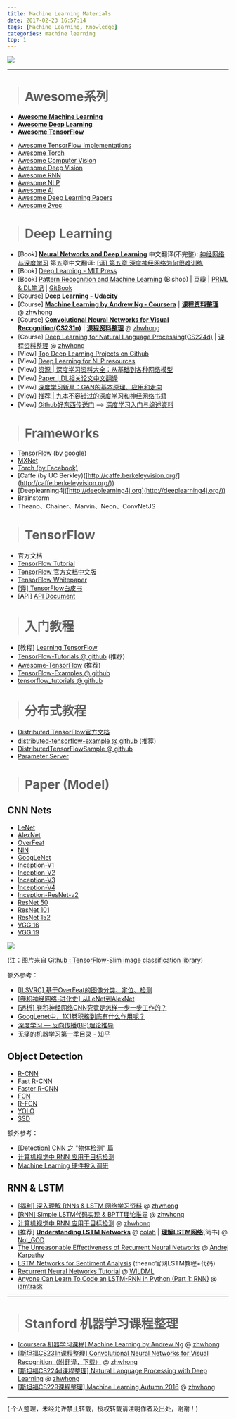 ```yaml
---
title: Machine Learning Materials
date: 2017-02-23 16:57:14
tags: [Machine Learning, Knowledge]
categories: machine learning
top: 1
---
```


![](http://upload-images.jianshu.io/upload_images/145616-02a9d0afdcfb7047.png?imageMogr2/auto-orient/strip%7CimageView2/2/w/1240)

---

> # Awesome系列　

- [**Awesome Machine Learning**](https://github.com/josephmisiti/awesome-machine-learning)
- [**Awesome Deep Learning**](https://github.com/ChristosChristofidis/awesome-deep-learning)
- [**Awesome TensorFlow**](https://github.com/jtoy/awesome-tensorflow)
<!--more-->
- [Awesome TensorFlow Implementations](https://github.com/TensorFlowKR/awesome_tensorflow_implementations)
- [Awesome Torch](https://github.com/carpedm20/awesome-torch)
- [Awesome Computer Vision](https://github.com/jbhuang0604/awesome-computer-vision)
- [Awesome Deep Vision](https://github.com/kjw0612/awesome-deep-vision)
- [Awesome RNN](https://github.com/kjw0612/awesome-rnn)
- [Awesome NLP](https://github.com/keonkim/awesome-nlp)
- [Awesome AI](https://github.com/owainlewis/awesome-artificial-intelligence)
- [Awesome Deep Learning Papers](https://github.com/terryum/awesome-deep-learning-papers)
- [Awesome 2vec](https://github.com/MaxwellRebo/awesome-2vec)


> # Deep Learning

- [Book] [**Neural Networks and Deep Learning**](http://neuralnetworksanddeeplearning.com/chap1.html) 中文翻译(不完整): [神经网络与深度学习](https://www.gitbook.com/book/hit-scir/neural-networks-and-deep-learning-zh_cn/details) 第五章中文翻译: [[译] 第五章 深度神经网络为何很难训练](http://www.jianshu.com/p/917f71b06499)
- [Book] [Deep Learning - MIT Press](http://www.deeplearningbook.org/)
- [Book] [Pattern Recognition and Machine Learning](http://www.springer.com/gb/book/9780387310732) (Bishop) | [豆瓣](https://book.douban.com/subject/2061116/) | [PRML & DL笔记](http://nbviewer.jupyter.org/github/lijin-THU/notes-machine-learning/blob/master/ReadMe.ipynb) | [GitBook](https://www.gitbook.com/book/mqshen/prml/details)
- [Course] [**Deep Learning - Udacity**](https://cn.udacity.com/course/deep-learning--ud730/)
- [Course] [**Machine Learning by Andrew Ng - Coursera**](https://www.coursera.org/learn/machine-learning) | [**课程资料整理**](http://www.jianshu.com/p/c68d0df13e0b) @ [zhwhong](http://www.jianshu.com/u/38cd2a8c425e)
- [Course] [**Convolutional Neural Networks for Visual Recognition(CS231n)**](http://cs231n.stanford.edu/) | [**课程资料整理**](http://www.jianshu.com/p/182baeb82c71) @ [zhwhong](http://www.jianshu.com/u/38cd2a8c425e)
- [Course] [Deep Learning for Natural Language Processing(CS224d)](http://cs224d.stanford.edu/) | [课程资料整理](http://www.jianshu.com/p/062d2bbbef93) @ [zhwhong](http://www.jianshu.com/u/38cd2a8c425e)
- [View] [Top Deep Learning Projects on Github](https://github.com/aymericdamien/TopDeepLearning)
- [View] [Deep Learning for NLP resources](https://github.com/andrewt3000/DL4NLP/blob/master/README.md)
- [View] [资源 | 深度学习资料大全：从基础到各种网络模型](http://www.jianshu.com/p/6752a8845d01)
- [View] [Paper | DL相关论文中文翻译](http://www.jianshu.com/nb/8413272)
- [View] [深度学习新星：GAN的基本原理、应用和走向](http://www.jianshu.com/p/80bd4d4c2992)
- [View] [推荐 | 九本不容错过的深度学习和神经网络书籍](http://www.jianshu.com/p/c20917a91472)
- [View] [Github好东西传送门](https://github.com/memect/hao) --> [深度学习入门与综述资料](https://github.com/memect/hao/blob/master/awesome/deep-learning-introduction.md)

> # Frameworks

- [TensorFlow (by google)](https://www.tensorflow.org/)
- [MXNet](https://github.com/dmlc/mxnet)
- [Torch (by Facebook)](http://torch.ch/)
- [Caffe (by UC Berkley)([http://caffe.berkeleyvision.org/](http://caffe.berkeleyvision.org/))
- [Deeplearning4j([http://deeplearning4j.org](http://deeplearning4j.org/))
- Brainstorm
- Theano、Chainer、Marvin、Neon、ConvNetJS

> # TensorFlow

- 官方文档
- [TensorFlow Tutorial](https://www.tensorflow.org/tutorials)
- [TensorFlow 官方文档中文版](http://wiki.jikexueyuan.com/project/tensorflow-zh/)
- [TensorFlow Whitepaper](http://download.tensorflow.org/paper/whitepaper2015.pdf)
- [[译] TensorFlow白皮书](http://www.jianshu.com/p/65dc64e4c81f)
- [API] [API Document](https://www.tensorflow.org/versions/r0.8/api_docs/index.html)

> # 入门教程

- [教程] [Learning TensorFlow](http://learningtensorflow.com/index.html)
- [TensorFlow-Tutorials @ github](https://github.com/nlintz/TensorFlow-Tutorials) (推荐)
- [Awesome-TensorFlow](https://github.com/jtoy/awesome-tensorflow) (推荐)
- [TensorFlow-Examples @ github](https://github.com/aymericdamien/TensorFlow-Examples)
- [tensorflow_tutorials @ github](https://github.com/pkmital/tensorflow_tutorials)

> # 分布式教程

- [Distributed TensorFlow官方文档](https://www.tensorflow.org/versions/r0.8/how_tos/distributed/index.html#distributed-tensorflow)
- [distributed-tensorflow-example @ github](https://github.com/ischlag/distributed-tensorflow-example) (推荐)
- [DistributedTensorFlowSample @ github](https://github.com/ashitani/DistributedTensorFlowSample)
- [Parameter Server](http://parameterserver.org/)

> # Paper (Model)

## CNN Nets

- [LeNet](http://yann.lecun.com/exdb/lenet/)
- [AlexNet](http://www.cs.toronto.edu/~fritz/absps/imagenet.pdf)
- [OverFeat](https://arxiv.org/abs/1312.6229v4)
- [NIN](https://arxiv.org/abs/1312.4400v3)
- [GoogLeNet](http://www.cs.unc.edu/~wliu/papers/GoogLeNet.pdf)
- [Inception-V1](https://arxiv.org/abs/1409.4842v1)
- [Inception-V2](https://arxiv.org/abs/1502.03167)
- [Inception-V3](http://arxiv.org/abs/1512.00567)
- [Inception-V4](https://arxiv.org/abs/1602.07261)
- [Inception-ResNet-v2](http://arxiv.org/abs/1602.07261)
- [ResNet 50](https://arxiv.org/abs/1512.03385)
- [ResNet 101](https://arxiv.org/abs/1512.03385)
- [ResNet 152](https://arxiv.org/abs/1512.03385)
- [VGG 16](http://arxiv.org/abs/1409.1556.pdf)
- [VGG 19](http://arxiv.org/abs/1409.1556.pdf)


![](http://upload-images.jianshu.io/upload_images/145616-131a561dcbe74aba.png?imageMogr2/auto-orient/strip%7CimageView2/2/w/1240)

(注：图片来自 [Github : TensorFlow-Slim image classification library](https://github.com/tensorflow/models/tree/master/slim#Pretrained))

额外参考：
- [[ILSVRC] 基于OverFeat的图像分类、定位、检测](http://www.jianshu.com/p/6d441e208547)
- [[卷积神经网络-进化史] 从LeNet到AlexNet](http://www.jianshu.com/p/7975f179ec49)
- [[透析] 卷积神经网络CNN究竟是怎样一步一步工作的？](http://www.jianshu.com/p/fe428f0b32c1)
- [GoogLenet中，1X1卷积核到底有什么作用呢？](http://www.jianshu.com/p/ba51f8c6e348)
- [深度学习 — 反向传播(BP)理论推导](http://www.jianshu.com/p/408ab8177a53)
- [无痛的机器学习第一季目录 - 知乎](https://zhuanlan.zhihu.com/p/22464594?refer=hsmyy)

## Object Detection

- [R-CNN](https://arxiv.org/abs/1311.2524)
- [Fast R-CNN](https://arxiv.org/abs/1504.08083)
- [Faster R-CNN](https://arxiv.org/abs/1506.01497v3)
- [FCN](https://arxiv.org/abs/1411.4038)
- [R-FCN](https://arxiv.org/abs/1605.06409v2)
- [YOLO](https://arxiv.org/abs/1506.02640v5)
- [SSD](https://arxiv.org/abs/1512.02325)

额外参考：
- [[Detection] CNN 之 "物体检测" 篇](http://www.jianshu.com/p/067f6a989d31)
- [计算机视觉中 RNN 应用于目标检测](http://www.jianshu.com/p/7e52daaba512)
- [Machine Learning 硬件投入调研](http://www.jianshu.com/p/4ce0aba4e3c2)

## RNN & LSTM

- [[福利] 深入理解 RNNs & LSTM 网络学习资料](http://www.jianshu.com/p/c930d61e1f16) @ [zhwhong](http://www.jianshu.com/u/38cd2a8c425e)
- [[RNN] Simple LSTM代码实现 & BPTT理论推导](http://www.jianshu.com/p/2aca6e8ac7c8) @ [zhwhong](http://www.jianshu.com/u/38cd2a8c425e)
- [计算机视觉中 RNN 应用于目标检测](http://www.jianshu.com/p/7e52daaba512) @ [zhwhong](http://www.jianshu.com/u/38cd2a8c425e)
- [推荐] [**Understanding LSTM Networks**](http://colah.github.io/posts/2015-08-Understanding-LSTMs/) @ [colah](http://colah.github.io/) | [**理解LSTM网络**](http://www.jianshu.com/p/9dc9f41f0b29)[简书] @ [Not_GOD](http://www.jianshu.com/u/696dc6c6f01c)
- [The Unreasonable Effectiveness of Recurrent Neural Networks](http://karpathy.github.io/2015/05/21/rnn-effectiveness/) @ [Andrej Karpathy](http://cs.stanford.edu/people/karpathy/)
- [LSTM Networks for Sentiment Analysis](http://deeplearning.net/tutorial/lstm.html) (theano官网LSTM教程+代码)
- [Recurrent Neural Networks Tutorial](http://www.wildml.com/2015/09/recurrent-neural-networks-tutorial-part-1-introduction-to-rnns/) @ [WILDML](http://www.wildml.com/)
- [Anyone Can Learn To Code an LSTM-RNN in Python (Part 1: RNN)](http://iamtrask.github.io/2015/11/15/anyone-can-code-lstm/) @ [iamtrask](https://twitter.com/iamtrask)


---

> # Stanford 机器学习课程整理

- [[coursera 机器学习课程] Machine Learning by Andrew Ng](http://www.jianshu.com/p/c68d0df13e0b) @ [zhwhong](http://www.jianshu.com/u/38cd2a8c425e)
- [[斯坦福CS231n课程整理] Convolutional Neural Networks for Visual Recognition（附翻译，下载）](http://www.jianshu.com/p/182baeb82c71) @ [zhwhong](http://www.jianshu.com/u/38cd2a8c425e)
- [[斯坦福CS224d课程整理] Natural Language Processing with Deep Learning](http://www.jianshu.com/p/062d2bbbef93) @ [zhwhong](http://www.jianshu.com/u/38cd2a8c425e)
- [[斯坦福CS229课程整理] Machine Learning Autumn 2016](http://www.jianshu.com/p/0a6ef31ff77a) @ [zhwhong](http://www.jianshu.com/u/38cd2a8c425e)

---

( 个人整理，未经允许禁止转载，授权转载请注明作者及出处，谢谢！)
